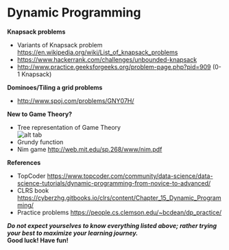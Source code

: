 # Dynamic Programming
**Knapsack problems**
 - Variants of Knapsack problem https://en.wikipedia.org/wiki/List_of_knapsack_problems
 - https://www.hackerrank.com/challenges/unbounded-knapsack
 - http://www.practice.geeksforgeeks.org/problem-page.php?pid=909 (0-1 Knapsack)

**Dominoes/Tiling a grid problems**
 - http://www.spoj.com/problems/GNY07H/

**New to Game Theory?**
 - Tree representation of Game Theory   
 ![alt tab](http://www.quickmba.com/images/econ/micro/gametheory/extensiveform.gif)
 - Grundy function 
 - Nim game http://web.mit.edu/sp.268/www/nim.pdf

**References**  
 - TopCoder https://www.topcoder.com/community/data-science/data-science-tutorials/dynamic-programming-from-novice-to-advanced/  
 - CLRS book https://cyberzhg.gitbooks.io/clrs/content/Chapter_15_Dynamic_Programming/
 - Practice problems https://people.cs.clemson.edu/~bcdean/dp_practice/

***Do not expect yourselves to know everything listed above; rather trying your best to maximize your learning journey.***  
**Good luck! Have fun!**
